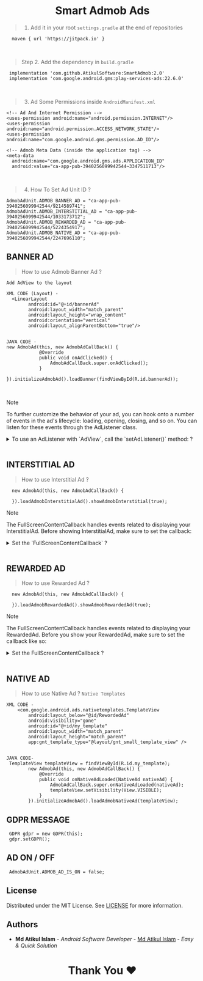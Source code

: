 <h1 align='center'>Smart Admob Ads</h1>


> 1. Add it in your root `settings.gradle` at the end of repositories
```
  maven { url 'https://jitpack.io' }
```
<br>

> Step 2. Add the dependency in `build.gradle`
```
 implementation 'com.github.AtikulSoftware:SmartAdmob:2.0'
 implementation 'com.google.android.gms:play-services-ads:22.6.0'
```

<br>

> 3. Ad Some Permissions inside `AndroidManifest.xml`
```
<!-- Ad And Internet Permission -->
<uses-permission android:name="android.permission.INTERNET"/>
<uses-permission android:name="android.permission.ACCESS_NETWORK_STATE"/>
<uses-permission android:name="com.google.android.gms.permission.AD_ID"/>

<!-- Admob Meta Data (inside the application tag) -->
<meta-data
  android:name="com.google.android.gms.ads.APPLICATION_ID"
  android:value="ca-app-pub-3940256099942544~3347511713"/>
```

<br>

> 4. How To Set Ad Unit ID ?
```
AdmobAdUnit.ADMOB_BANNER_AD = "ca-app-pub-3940256099942544/9214589741";
AdmobAdUnit.ADMOB_INTERSTITIAL_AD = "ca-app-pub-3940256099942544/1033173712";
AdmobAdUnit.ADMOB_REWARDED_AD = "ca-app-pub-3940256099942544/5224354917";
AdmobAdUnit.ADMOB_NATIVE_AD = "ca-app-pub-3940256099942544/2247696110";
```

## BANNER AD

> How to use Admob Banner Ad ?

`Add AdView to the layout`
```
XML CODE (Layout) -
  <LinearLayout
        android:id="@+id/bannerAd"
        android:layout_width="match_parent"
        android:layout_height="wrap_content"
        android:orientation="vertical"
        android:layout_alignParentBottom="true"/>


JAVA CODE -
new AdmobAd(this, new AdmobAdCallBack() {
            @Override
            public void onAdClicked() {
                AdmobAdCallBack.super.onAdClicked();
            }
        }).initializeAdmobAd().loadBanner(findViewById(R.id.bannerAd));
```

<br>

> [!NOTE]
> To further customize the behavior of your ad, you can hook onto a number of events in the ad's lifecycle: loading, opening, closing, and so on. You can listen for these events through the AdListener class.

<details>
<summary>To use an AdListener with `AdView`, call the `setAdListener()` method: ? </summary>
<br>
  
```
  
   new AdmobAd(this, new AdmobAdCallBack() {
            @Override
            public void onAdClicked() {

            }

            @Override
            public void onAdClosed() {

            }

            @Override
            public void onAdFailedToLoad(LoadAdError loadAdError) {

            }

            @Override
            public void onAdImpression() {

            }

            @Override
            public void onAdLoaded() {

            }

            @Override
            public void adOpened() {

            }

        }).initializeAdmobAd().loadBanner(findViewById(R.id.bannerAd));
```
</details>

<br>

## INTERSTITIAL AD

> How to use Interstitial Ad ?
```
  new AdmobAd(this, new AdmobAdCallBack() {

  }).loadAdmobInterstitialAd().showAdmobInterstitial(true);
```

> [!NOTE]
> The FullScreenContentCallback handles events related to displaying your InterstitialAd. Before showing InterstitialAd, make sure to set the callback:

<details>
<summary>Set the `FullScreenContentCallback` ?</summary>
<br>
  
```
    new AdmobAd(this, new AdmobAdCallBack() {
        @Override
        public void onAdClicked() {
            
        }

        @Override
        public void onAdFailedToLoad(LoadAdError loadAdError) {
            
        }

        @Override
        public void onAdFailedToShowFullScreenContent(AdError adError) {
            
        }

        @Override
        public void onAdImpression() {
            
        }

        @Override
        public void onAdShowedFullScreenContent() {
            
        }

        @Override
        public void onAdDismissed() {
            // go to another activity
        }
    }).loadAdmobInterstitialAd().showAdmobInterstitial(true);
```
</details>

<br>

## REWARDED AD

> How to use Rewarded Ad ? 
```
  new AdmobAd(this, new AdmobAdCallBack() {
  
  }).loadAdmobRewardedAd().showAdmobRewardedAd(true);
```

> [!NOTE]
> The FullScreenContentCallback handles events related to displaying your RewardedAd. Before you show your RewardedAd, make sure to set the callback like so:

<details>
<summary>Set the FullScreenContentCallback ? </summary>
<br>

```
    new AdmobAd(this, new AdmobAdCallBack() {
    @Override
    public void onAdDismissed() {

    }

    @Override
    public void onAdClicked() {

    }

    @Override
    public void onAdDismissedFullScreenContent() {

    }

    @Override
    public void onAdFailedToShowFullScreenContent(AdError adError) {

    }

    @Override
    public void onAdImpression() {

    }

    @Override
    public void onAdShowedFullScreenContent() {

    }

    @Override
    public void onAdFailedToLoad(LoadAdError loadAdError) {

    }

    @Override
    public void onUserEarnedReward(RewardItem rewardItem) {

    }

}).loadAdmobRewardedAd().showAdmobRewardedAd(true);
```
</details>

<br>

## NATIVE AD

> How to use Native Ad ? `Native Templates`
```
XML CODE - 
    <com.google.android.ads.nativetemplates.TemplateView
        android:layout_below="@id/RewordedAd"
        android:visibility="gone"
        android:id="@+id/my_template"
        android:layout_width="match_parent"
        android:layout_height="match_parent"
        app:gnt_template_type="@layout/gnt_small_template_view" />


JAVA CODE-
 TemplateView templateView = findViewById(R.id.my_template);
        new AdmobAd(this, new AdmobAdCallBack() {
            @Override
            public void onNativeAdLoaded(NativeAd nativeAd) {
                AdmobAdCallBack.super.onNativeAdLoaded(nativeAd);
                templateView.setVisibility(View.VISIBLE);
            }
        }).initializeAdmobAd().loadAdmobNativeAd(templateView);
```

## GDPR MESSAGE

```
 GDPR gdpr = new GDPR(this);
 gdpr.setGDPR();
```

## AD ON / OFF

```
 AdmobAdUnit.ADMOB_AD_IS_ON = false;
```

## License

Distributed under the MIT License. See [LICENSE]([https://github.com/AtikulSoftware/smart-slider/blob/main/LICENSE.md](https://github.com/AtikulSoftware/SmartAdmob/blob/main/LICENSE)) for more information.

## Authors

* **Md Atikul Islam** - *Android Software Developer* - [Md Atikul Islam](https://github.com/AtikulSoftware) - *Easy & Quick Solution*

<h1 align="center">Thank You ❤️</h1>
